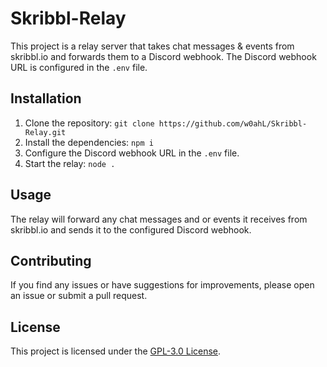 # Skribbl-Relay
This project is a relay server that takes chat messages & events from skribbl.io and forwards them to a Discord webhook. The Discord webhook URL is configured in the `.env` file.

## Installation
1. Clone the repository: `git clone https://github.com/w0ahL/Skribbl-Relay.git`
2. Install the dependencies: `npm i`
3. Configure the Discord webhook URL in the `.env` file.
4. Start the relay: `node .`

## Usage
The relay will forward any chat messages and or events it receives from skribbl.io and sends it to the configured Discord webhook.

## Contributing
If you find any issues or have suggestions for improvements, please open an issue or submit a pull request.

## License
This project is licensed under the [GPL-3.0 License](LICENSE).